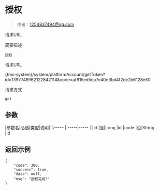 # 授权

> 作者：1254837494@qq.com

请求URL

   简要描述

    授权

请求URL

   {tms-system}/system/platformAccount/getToken?id=1397748962122842114&code=af815ed5ea7e40e3bd4f2dc2b6128e80

请求方式

    get

## 参数

|参数名|必选|类型|说明|
|:-----  |:-----|-----                  |
|id |是|Long   |id
|code |否|String   |id


## 返回示例 

``` 
{
    "code": 200,
    "success": true,
    "data": null,
    "msg": "授权完成!"
}
```
